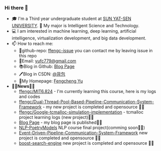 ### Hi there 👋


- 🎓 I'm a Third year undergraduate student at [SUN YAT-SEN UNIVERSITY](https://www.sysu.edu.cn/). 🧱 My major is Intelligent Science and Technology.
- 💻 I am interested in machine learning, deep learning, artificial intelligence, virtualization development, and big data development.
- 📫 How to reach me:
  - 🏡github-repo: [ffengc-issue](https://github.com/ffengc/ffengc) you can contact me by leaving issue in this repo
  - 📮Email:  yufc779@gmail.com
  - 📚Blog in Github: [Blog Page](https://ffengc.github.io/gh-blog/) 
  - 🖊️Blog in CSDN: [@背包](https://blog.csdn.net/Yu_Cblog)
  - 👤My Homepage: [Fengcheng Yu](https://ffengc.github.io)
- **🎉🎉News🎉🎉**
  - [ffengc/MIT6.824](https://github.com/ffengc/MIT6.824) - I'm currently learning this course, here is my logs and codes
  - [ffengc/Dual-Thread-Pool-Based-Pipeline-Communication-System-Framework](https://github.com/ffengc/Dual-Thread-Pool-Based-Pipeline-Communication-System-Framework) - my new project is completed and opensource 🎉🎉
  - [ffengc/Google-tcmalloc-simulation-implementation](https://github.com/ffengc/Google-tcmalloc-simulation-implementation) - tcmalloc project learning logs (new project)🎉🎉
  - [Blog Page](https://ffengc.github.io/gh-blog/) - my blog page is published🎉🎉
  - [NLP-PoetryModels](https://github.com/ffengc/NLP-PoetryModels) NLP course final project(comming soon🎉🎉)
  - [Event-Driven-Pipeline-Communication-System-Framework](https://github.com/ffengc/Event-Driven-Pipeline-Communication-System-Framework) new project is completed and opensource 🎉🎉
  - [boost-search-engine](https://github.com/ffengc/boost-search-engine) new project is completed and opensource 🎉🎉
